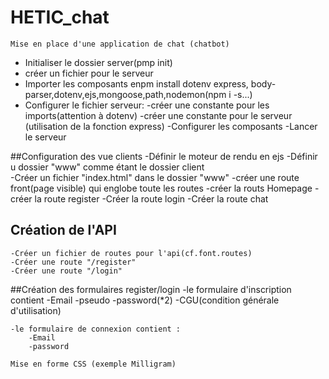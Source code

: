 # HETIC_chat

    Mise en place d'une application de chat (chatbot)
      

-   Initialiser le dossier server(pmp init)
-   créer un fichier pour le serveur 
-   Importer les composants enpm install dotenv express,           body-parser,dotenv,ejs,mongoose,path,nodemon(npm i -s...)
-   Configurer le fichier serveur:
        -créer une constante pour les imports(attention à dotenv)
        -créer une constante pour le serveur (utilisation de la fonction express)
        -Configurer  les composants
        -Lancer le serveur 

 ##Configuration des vue clients
    -Définir le moteur de rendu en ejs
    -Définir u dossier "www" comme étant le dossier client   
    -Créer un fichier "index.html" dans le dossier "www"
    -créer une route  front(page visible) qui englobe toute les routes
        -créer la routs Homepage
        -créer la route register
        -Créer la route login
        -Créer la route chat

## Création de l'API
    -Créer un fichier de routes pour l'api(cf.font.routes)
    -Créer une route "/register"
    -Créer une route "/login"
        
##Création des formulaires register/login
    -le formulaire d'inscription contient 
        -Email
        -pseudo
        -password(*2)
        -CGU(condition générale d'utilisation)
        
    -le formulaire de connexion contient :
        -Email
        -password
    
    Mise en forme CSS (exemple Milligram)
